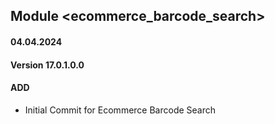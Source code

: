 ## Module <ecommerce_barcode_search>

#### 04.04.2024
#### Version 17.0.1.0.0
#### ADD
- Initial Commit for Ecommerce Barcode Search
